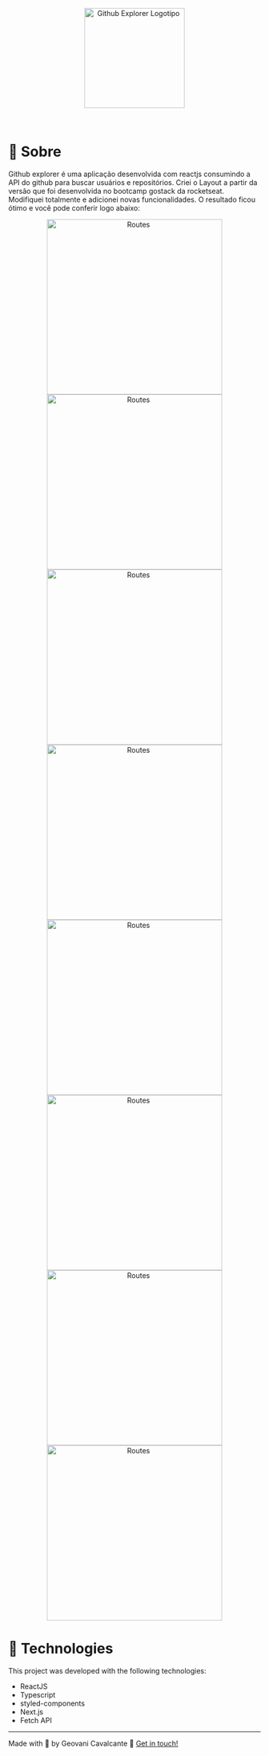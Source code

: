 <p align="center" >
  <img src="./src/assets/logo.svg" alt="Github Explorer Logotipo" width="200" />
</p>

<br />

# :memo: Sobre

Github explorer é uma aplicação desenvolvida com reactjs consumindo a API do github para buscar usuários e repositórios. Criei o Layout a partir da versão que foi desenvolvida no bootcamp gostack da rocketseat. Modifiquei totalmente e adicionei novas funcionalidades. O resultado ficou ótimo e você pode conferir logo abaixo:


<p align="center">
  <img src="./src/assets/prints/screen1.png" height="350" alt="Routes"/>
  <img src="./src/assets/prints/screen5.png" height="350" alt="Routes"/>

  <img src="./src/assets/prints/screen2.png" height="350" alt="Routes"/>
  <img src="./src/assets/prints/screen7.png" height="350" alt="Routes"/>


  <img src="./src/assets/prints/screen3.png" height="350" alt="Routes"/>
  <img src="./src/assets/prints/screen6.png" height="350" alt="Routes"/>

  <img src="./src/assets/prints/screen4.png" height="350" alt="Routes"/>
  <img src="./src/assets/prints/screen8.png" height="350" alt="Routes"/>
</p>



# :rocket: Technologies
This project was developed with the following technologies:

- ReactJS
- Typescript
- styled-components
- Next.js
- Fetch API


---
Made with :purple_heart: by Geovani Cavalcante :wave: [Get in touch!](https://www.linkedin.com/in/geovani-cv/)
